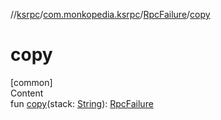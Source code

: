 //[ksrpc](../../index.md)/[com.monkopedia.ksrpc](../index.md)/[RpcFailure](index.md)/[copy](copy.md)



# copy  
[common]  
Content  
fun [copy](copy.md)(stack: [String](https://kotlinlang.org/api/latest/jvm/stdlib/kotlin/-string/index.html)): [RpcFailure](index.md)  



